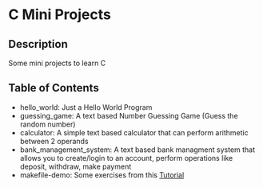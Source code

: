 # C Mini Projects

## Description

Some mini projects to learn C

## Table of Contents

- hello_world: Just a Hello World Program
- guessing_game: A text based Number Guessing Game (Guess the random number)
- calculator: A simple text based calculator that can perform arithmetic between 2 operands
- bank_management_system: A text based bank managment system that allows you to create/login to an account, perform operations like deposit, withdraw, make payment
- makefile-demo: Some exercises from this [Tutorial](https://makefiletutorial.com/)
